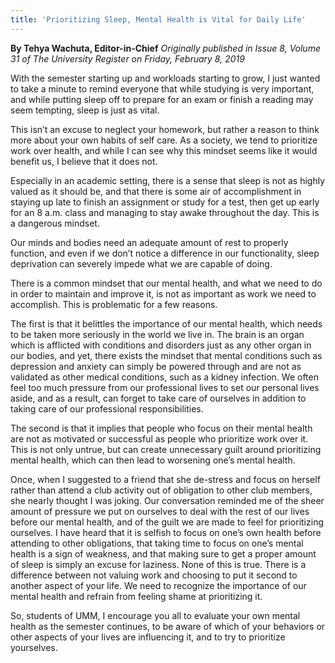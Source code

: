 ```yaml
---
title: 'Prioritizing Sleep, Mental Health is Vital for Daily Life'
---
```


**By Tehya Wachuta, Editor-in-Chief** _Originally published in Issue 8, Volume 31 of The University Register on Friday, February 8, 2019_

With the semester starting up and workloads starting to grow, I just wanted to take a minute to remind everyone that while studying is very important, and while putting sleep off to prepare for an exam or finish a reading may seem tempting, sleep is just as vital.

This isn’t an excuse to neglect your homework, but rather a reason to think more about your own habits of self care. As a society, we tend to prioritize work over health, and while I can see why this mindset seems like it would benefit us, I believe that it does not.

Especially in an academic setting, there is a sense that sleep is not as highly valued as it should be, and that there is some air of accomplishment in staying up late to finish an assignment or study for a test, then get up early for an 8 a.m. class and managing to stay awake throughout the day. This is a dangerous mindset. 

Our minds and bodies need an adequate amount of rest to properly function, and even if we don’t notice a difference in our functionality, sleep deprivation can severely impede what we are capable of doing.

There is a common mindset that our mental health, and what we need to do in order to maintain and improve it, is not as important as work we need to accomplish. This is problematic for a few reasons. 

The first is that it belittles the importance of our mental health, which needs to be taken more seriously in the world we live in. The brain is an organ which is afflicted with conditions and disorders just as any other organ in our bodies, and yet, there exists the mindset that mental conditions such as depression and anxiety can simply be powered through and are not as validated as other medical conditions, such as a kidney infection. We often feel too much pressure from our professional lives to set our personal lives aside, and as a result, can forget to take care of ourselves in addition to taking care of our professional responsibilities.

The second is that it implies that people who focus on their mental health are not as motivated or successful as people who prioritize work over it. This is not only untrue, but can create unnecessary guilt around prioritizing mental health, which can then lead to worsening one’s mental health.

Once, when I suggested to a friend that she de-stress and focus on herself rather than attend a club activity out of obligation to other club members, she nearly thought I was joking. Our conversation reminded me of the sheer amount of pressure we put on ourselves to deal with the rest of our lives before our mental health, and of the guilt we are made to feel for prioritizing ourselves. I have heard that it is selfish to focus on one’s own health before attending to other obligations, that taking time to focus on one’s mental health is a sign of weakness, and that making sure to get a proper amount of sleep is simply an excuse for laziness. 
None of this is true. There is a difference between not valuing work and choosing to put it second to another aspect of your life. We need to recognize the importance of our mental health and refrain from feeling shame at prioritizing it.

So, students of UMM, I encourage you all to evaluate your own mental health as the semester continues, to be aware of which of your behaviors or other aspects of your lives are influencing it, and to try to prioritize yourselves.